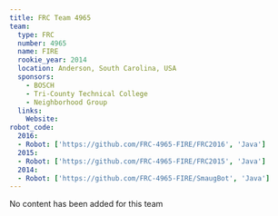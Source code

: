 ```yaml
---
title: FRC Team 4965
team:
  type: FRC
  number: 4965
  name: FIRE
  rookie_year: 2014
  location: Anderson, South Carolina, USA
  sponsors:
    - BOSCH
    - Tri-County Technical College
    - Neighborhood Group
  links:
    Website:
robot_code:
  2016: 
  - Robot: ['https://github.com/FRC-4965-FIRE/FRC2016', 'Java']
  2015:
  - Robot: ['https://github.com/FRC-4965-FIRE/FRC2015', 'Java']
  2014:
  - Robot: ['https://github.com/FRC-4965-FIRE/SmaugBot', 'Java']
---
```

No content has been added for this team
